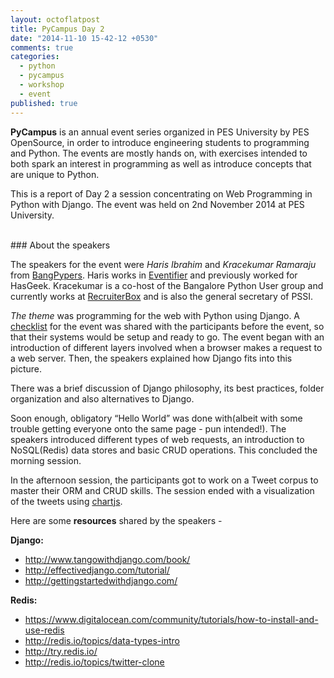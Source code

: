 ```yaml
---
layout: octoflatpost
title: PyCampus Day 2
date: "2014-11-10 15-42-12 +0530"
comments: true
categories: 
  - python
  - pycampus
  - workshop
  - event
published: true
---
```


**PyCampus** is an annual event series organized in PES University by PES OpenSource, in order to introduce engineering students to programming and Python. The events are mostly hands on, with exercises intended to both spark an interest in programming as well as introduce concepts that are unique to Python.

This is a report of Day 2 a session concentrating on Web Programming in Python with Django. The event was held on 2nd November 2014 at PES University.

<!-- more -->

<br/>
### About the speakers
</br>

The speakers for the event were *Haris Ibrahim* and *Kracekumar Ramaraju* from [BangPypers][1]. Haris works in [Eventifier][2] and previously worked for HasGeek. Kracekumar is a co-host of the Bangalore Python User group and currently works at [RecruiterBox][3] and is also the general secretary of PSSI.

*The theme* was programming for the web with Python using Django. A [checklist][4] for the event was shared with the participants before the event, so that their systems would be setup and ready to go. The event began with an introduction of different layers involved when a browser makes a request to a web server. Then, the speakers explained how Django fits into this picture. 

There was a brief discussion of Django philosophy, its best practices, folder organization and also alternatives to Django.

Soon enough, obligatory “Hello World” was done with(albeit with some trouble getting everyone onto the same page - pun intended!). The speakers introduced different types of web requests, an introduction to NoSQL(Redis) data stores and basic CRUD operations. This concluded the morning session.

In the afternoon session, the participants got to work on a Tweet corpus to master their ORM and CRUD skills. The session ended with a visualization of the tweets using [chartjs][5].

Here are some **resources** shared by the speakers -

**Django:**
+ http://www.tangowithdjango.com/book/
+ http://effectivedjango.com/tutorial/
+ http://gettingstartedwithdjango.com/

**Redis:**
+ https://www.digitalocean.com/community/tutorials/how-to-install-and-use-redis
+ http://redis.io/topics/data-types-intro
+ http://try.redis.io/
+ http://redis.io/topics/twitter-clone

[1]: http://bangalore.python.org.in/
[2]: http://eventifier.com/about/
[3]: http://recruiterbox.com
[4]: https://docs.google.com/document/d/1NhSyFZVCTyOQm3oaRKb9vJCXKjcUqIq6Ij4Uw0Pz6c4/pub
[5]: http://www.chartjs.org/